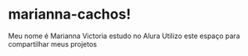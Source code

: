 # marianna-cachos!
Meu nome é Marianna Victoria
estudo no Alura 
Utilizo este espaço para compartilhar meus projetos

